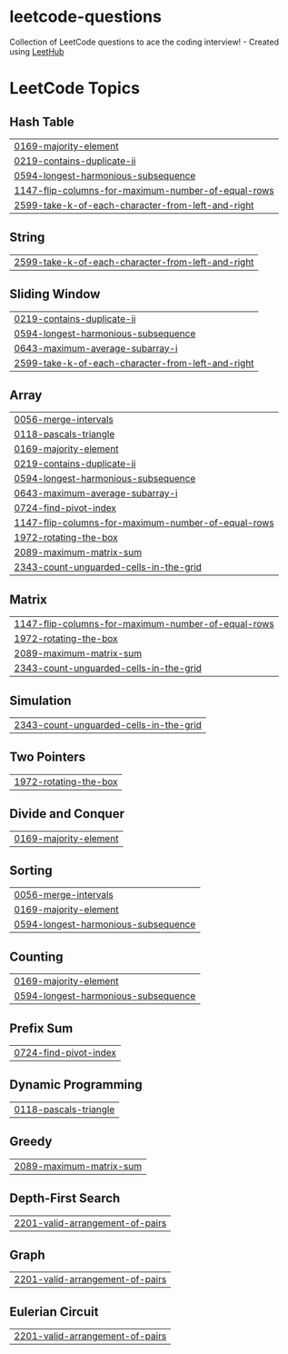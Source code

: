 # leetcode-questions
Collection of LeetCode questions to ace the coding interview! - Created using [LeetHub](https://github.com/QasimWani/LeetHub)

<!---LeetCode Topics Start-->
# LeetCode Topics
## Hash Table
|  |
| ------- |
| [0169-majority-element](https://github.com/Dhruvgoyalll/leetcode-questions/tree/master/0169-majority-element) |
| [0219-contains-duplicate-ii](https://github.com/Dhruvgoyalll/leetcode-questions/tree/master/0219-contains-duplicate-ii) |
| [0594-longest-harmonious-subsequence](https://github.com/Dhruvgoyalll/leetcode-questions/tree/master/0594-longest-harmonious-subsequence) |
| [1147-flip-columns-for-maximum-number-of-equal-rows](https://github.com/Dhruvgoyalll/leetcode-questions/tree/master/1147-flip-columns-for-maximum-number-of-equal-rows) |
| [2599-take-k-of-each-character-from-left-and-right](https://github.com/Dhruvgoyalll/leetcode-questions/tree/master/2599-take-k-of-each-character-from-left-and-right) |
## String
|  |
| ------- |
| [2599-take-k-of-each-character-from-left-and-right](https://github.com/Dhruvgoyalll/leetcode-questions/tree/master/2599-take-k-of-each-character-from-left-and-right) |
## Sliding Window
|  |
| ------- |
| [0219-contains-duplicate-ii](https://github.com/Dhruvgoyalll/leetcode-questions/tree/master/0219-contains-duplicate-ii) |
| [0594-longest-harmonious-subsequence](https://github.com/Dhruvgoyalll/leetcode-questions/tree/master/0594-longest-harmonious-subsequence) |
| [0643-maximum-average-subarray-i](https://github.com/Dhruvgoyalll/leetcode-questions/tree/master/0643-maximum-average-subarray-i) |
| [2599-take-k-of-each-character-from-left-and-right](https://github.com/Dhruvgoyalll/leetcode-questions/tree/master/2599-take-k-of-each-character-from-left-and-right) |
## Array
|  |
| ------- |
| [0056-merge-intervals](https://github.com/Dhruvgoyalll/leetcode-questions/tree/master/0056-merge-intervals) |
| [0118-pascals-triangle](https://github.com/Dhruvgoyalll/leetcode-questions/tree/master/0118-pascals-triangle) |
| [0169-majority-element](https://github.com/Dhruvgoyalll/leetcode-questions/tree/master/0169-majority-element) |
| [0219-contains-duplicate-ii](https://github.com/Dhruvgoyalll/leetcode-questions/tree/master/0219-contains-duplicate-ii) |
| [0594-longest-harmonious-subsequence](https://github.com/Dhruvgoyalll/leetcode-questions/tree/master/0594-longest-harmonious-subsequence) |
| [0643-maximum-average-subarray-i](https://github.com/Dhruvgoyalll/leetcode-questions/tree/master/0643-maximum-average-subarray-i) |
| [0724-find-pivot-index](https://github.com/Dhruvgoyalll/leetcode-questions/tree/master/0724-find-pivot-index) |
| [1147-flip-columns-for-maximum-number-of-equal-rows](https://github.com/Dhruvgoyalll/leetcode-questions/tree/master/1147-flip-columns-for-maximum-number-of-equal-rows) |
| [1972-rotating-the-box](https://github.com/Dhruvgoyalll/leetcode-questions/tree/master/1972-rotating-the-box) |
| [2089-maximum-matrix-sum](https://github.com/Dhruvgoyalll/leetcode-questions/tree/master/2089-maximum-matrix-sum) |
| [2343-count-unguarded-cells-in-the-grid](https://github.com/Dhruvgoyalll/leetcode-questions/tree/master/2343-count-unguarded-cells-in-the-grid) |
## Matrix
|  |
| ------- |
| [1147-flip-columns-for-maximum-number-of-equal-rows](https://github.com/Dhruvgoyalll/leetcode-questions/tree/master/1147-flip-columns-for-maximum-number-of-equal-rows) |
| [1972-rotating-the-box](https://github.com/Dhruvgoyalll/leetcode-questions/tree/master/1972-rotating-the-box) |
| [2089-maximum-matrix-sum](https://github.com/Dhruvgoyalll/leetcode-questions/tree/master/2089-maximum-matrix-sum) |
| [2343-count-unguarded-cells-in-the-grid](https://github.com/Dhruvgoyalll/leetcode-questions/tree/master/2343-count-unguarded-cells-in-the-grid) |
## Simulation
|  |
| ------- |
| [2343-count-unguarded-cells-in-the-grid](https://github.com/Dhruvgoyalll/leetcode-questions/tree/master/2343-count-unguarded-cells-in-the-grid) |
## Two Pointers
|  |
| ------- |
| [1972-rotating-the-box](https://github.com/Dhruvgoyalll/leetcode-questions/tree/master/1972-rotating-the-box) |
## Divide and Conquer
|  |
| ------- |
| [0169-majority-element](https://github.com/Dhruvgoyalll/leetcode-questions/tree/master/0169-majority-element) |
## Sorting
|  |
| ------- |
| [0056-merge-intervals](https://github.com/Dhruvgoyalll/leetcode-questions/tree/master/0056-merge-intervals) |
| [0169-majority-element](https://github.com/Dhruvgoyalll/leetcode-questions/tree/master/0169-majority-element) |
| [0594-longest-harmonious-subsequence](https://github.com/Dhruvgoyalll/leetcode-questions/tree/master/0594-longest-harmonious-subsequence) |
## Counting
|  |
| ------- |
| [0169-majority-element](https://github.com/Dhruvgoyalll/leetcode-questions/tree/master/0169-majority-element) |
| [0594-longest-harmonious-subsequence](https://github.com/Dhruvgoyalll/leetcode-questions/tree/master/0594-longest-harmonious-subsequence) |
## Prefix Sum
|  |
| ------- |
| [0724-find-pivot-index](https://github.com/Dhruvgoyalll/leetcode-questions/tree/master/0724-find-pivot-index) |
## Dynamic Programming
|  |
| ------- |
| [0118-pascals-triangle](https://github.com/Dhruvgoyalll/leetcode-questions/tree/master/0118-pascals-triangle) |
## Greedy
|  |
| ------- |
| [2089-maximum-matrix-sum](https://github.com/Dhruvgoyalll/leetcode-questions/tree/master/2089-maximum-matrix-sum) |
## Depth-First Search
|  |
| ------- |
| [2201-valid-arrangement-of-pairs](https://github.com/Dhruvgoyalll/leetcode-questions/tree/master/2201-valid-arrangement-of-pairs) |
## Graph
|  |
| ------- |
| [2201-valid-arrangement-of-pairs](https://github.com/Dhruvgoyalll/leetcode-questions/tree/master/2201-valid-arrangement-of-pairs) |
## Eulerian Circuit
|  |
| ------- |
| [2201-valid-arrangement-of-pairs](https://github.com/Dhruvgoyalll/leetcode-questions/tree/master/2201-valid-arrangement-of-pairs) |
<!---LeetCode Topics End-->